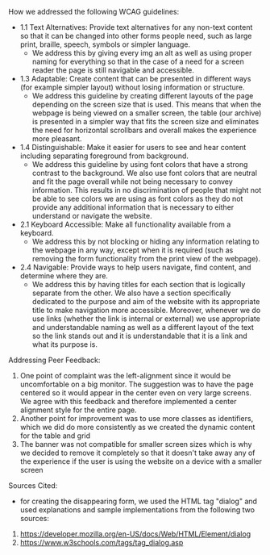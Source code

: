 How we addressed the following WCAG guidelines:

-   1.1 Text Alternatives: Provide text alternatives for any non-text content so that it can be changed into other forms people need, such as large print, braille, speech, symbols or simpler language.
    -   We address this by giving every img an alt as well as using proper naming for everything so that in the case of a need for a screen reader
        the page is still navigable and accessible.
-   1.3 Adaptable: Create content that can be presented in different ways (for example simpler layout) without losing information or structure.
    -   We address this guideline by creating different layouts of the page depending on the screen size that is used. This means that when the
        webpage is being viewed on a smaller screen, the table (our archive) is presented in a simpler way that fits the screen size and eliminates
        the need for horizontal scrollbars and overall makes the experience more pleasant.
-   1.4 Distinguishable: Make it easier for users to see and hear content including separating foreground from background.
    -   We address this guideline by using font colors that have a strong contrast to the background. We also use font colors that are neutral and fit the page overall while not being necessary to convey information. This results in no discrimination of people that might not be able to see colors we are using as font colors as they do not provide any additional information that is necessary to either understand or navigate the website.
-   2.1 Keyboard Accessible: Make all functionality available from a keyboard.
    -   We address this by not blocking or hiding any information relating to the webpage in any way, except when it is required (such as removing the form functionality from the print view of the webpage).
-   2.4 Navigable: Provide ways to help users navigate, find content, and determine where they are.
    -   We address this by having titles for each section that is logically separate from the other. We also have a section specifically dedicated to the purpose and aim of the website with its appropriate title to make navigation more accessible. Moreover, whenever we do use links (whether the link is internal or external) we use appropriate and understandable naming as well as a different layout of the text so the link stands out and it is understandable that it is a link and what its purpose is.

Addressing Peer Feedback:

1. One point of complaint was the left-alignment since it would be uncomfortable on a big monitor. The suggestion was to have the page centered so it would appear in the center even on very large screens. We agree with this feedback and therefore implemented a center alignment style for the entire page.
2. Another point for improvement was to use more classes as identifiers, which we did do more consistently as we created the dynamic content for the table and grid
3. The banner was not compatible for smaller screen sizes which is why we decided to remove it completely so that it doesn't take away any of the experience if the user is using the website on a device with a smaller screen

Sources Cited:

-   for creating the disappearing form, we used the HTML tag "dialog" and used explanations and sample implementations from the following two sources:

1. https://developer.mozilla.org/en-US/docs/Web/HTML/Element/dialog
2. https://www.w3schools.com/tags/tag_dialog.asp
